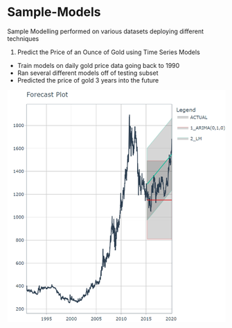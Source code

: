 # Sample-Models
Sample Modelling performed on various datasets deploying different techniques

1. Predict the Price of an Ounce of Gold using Time Series Models

- Train models on daily gold price data going back to 1990
- Ran several different models off of testing subset
- Predicted the price of gold 3 years into the future

![](https://github.com/eziowayne22/Sample-Models/blob/All-Models%2C-Visuals-and-Work/images/gold_ts.png)
